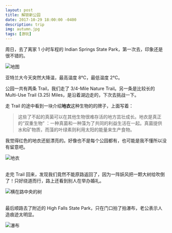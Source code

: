 ```yaml
---
layout: post
title: 解锁新公园
date: 2017-10-29 18:00:00 -0400
description: trip
img: autumn.jpg
tags: [游玩]
---
```



周日，去了离家 1 小时车程的 Indian Springs State Park，第一次去，印象还是很不错的。

![地图]({{site.baseurl}}/assets/img/content/Indian-Springs-State-Park/IMG_4354.PNG)


亚特兰大今天突然大降温，最高温度 8°C，最低温度 2°C。

公园一共有两条 Trail，我们走了 3/4-Mile Nature Trail。另一条是比较长的 Multi-Use Trail (3.25) Miles，是沿着湖边走的，下次去挑战一下。


走 Trail 的途中看到一块介绍**地衣**这种生物的的牌子，上面写着：

> 这些了不起的真菌可以在其他生物很难存活的地方茁壮成长。地衣是真正的“双重生物” ：一种真菌和一种藻为了共同的利益生活在一起。真菌提供水和矿物质，而藻的叶绿素则利用太阳的能量来生产食物。
>

我觉得红色的地衣还挺漂亮的。好像也不是每个公园都有，也可能是我不懂所以没有留意吧。


![地衣]({{site.baseurl}}/assets/img/content/Indian-Springs-State-Park/IMG_4341.JPG)

<br>
走完 Trail 回来，发现我们竟然不能原路返回了，因为一阵妖风把一颗大树给吹倒了！只好绕道而行，路上还看到别人在举办婚礼。


![横在路中央的树]({{site.baseurl}}/assets/img/content/Indian-Springs-State-Park/IMG_4345.jpg)

<br>
最后顺路去了附近的 High Falls State Park，只在门口拍了拍瀑布，老公表示人造痕迹太明显。

![瀑布]({{site.baseurl}}/assets/img/content/Indian-Springs-State-Park/IMG_4347.jpg)



<br>

